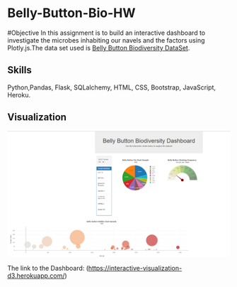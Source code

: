 # Belly-Button-Bio-HW
#Objective
In this assignment is to build an interactive dashboard  to investigate the microbes inhabiting our navels and the factors using Plotly.js.The data set used is [Belly Button Biodiversity DataSet](http://robdunnlab.com/projects/belly-button-biodiversity/).

## Skills
Python,Pandas, Flask, SQLalchemy, HTML, CSS, Bootstrap, JavaScript, Heroku.

## Visualization

![alt text](https://github.com/Lalitaeranki/Belly-Button-Bio-HW/blob/master/belly_button.png)

The link to the Dashboard: (https://interactive-visualization-d3.herokuapp.com/)
